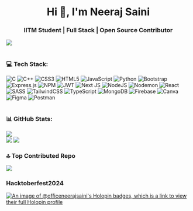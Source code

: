 <h1 align="center">Hi 👋, I'm Neeraj Saini</h1>
<h3 align="center">IITM Student | Full Stack | Open Source Contributor </h3>

[![](https://visitcount.itsvg.in/api?id=officeneerajsaini&icon=0&color=0)](https://visitcount.itsvg.in)

# <h3>💻 Tech Stack:</h3>
![C](https://img.shields.io/badge/c-%2300599C.svg?style=for-the-badge&logo=c&logoColor=white) ![C++](https://img.shields.io/badge/c++-%2300599C.svg?style=for-the-badge&logo=c%2B%2B&logoColor=white) ![CSS3](https://img.shields.io/badge/css3-%231572B6.svg?style=for-the-badge&logo=css3&logoColor=white) ![HTML5](https://img.shields.io/badge/html5-%23E34F26.svg?style=for-the-badge&logo=html5&logoColor=white) ![JavaScript](https://img.shields.io/badge/javascript-%23323330.svg?style=for-the-badge&logo=javascript&logoColor=%23F7DF1E) ![Python](https://img.shields.io/badge/python-3670A0?style=for-the-badge&logo=python&logoColor=ffdd54) ![Bootstrap](https://img.shields.io/badge/bootstrap-%238511FA.svg?style=for-the-badge&logo=bootstrap&logoColor=white) ![Express.js](https://img.shields.io/badge/express.js-%23404d59.svg?style=for-the-badge&logo=express&logoColor=%2361DAFB) ![NPM](https://img.shields.io/badge/NPM-%23CB3837.svg?style=for-the-badge&logo=npm&logoColor=white) ![JWT](https://img.shields.io/badge/JWT-black?style=for-the-badge&logo=JSON%20web%20tokens) ![Next JS](https://img.shields.io/badge/Next-black?style=for-the-badge&logo=next.js&logoColor=white) ![NodeJS](https://img.shields.io/badge/node.js-6DA55F?style=for-the-badge&logo=node.js&logoColor=white) ![Nodemon](https://img.shields.io/badge/NODEMON-%23323330.svg?style=for-the-badge&logo=nodemon&logoColor=%BBDEAD) ![React](https://img.shields.io/badge/react-%2320232a.svg?style=for-the-badge&logo=react&logoColor=%2361DAFB) ![SASS](https://img.shields.io/badge/SASS-hotpink.svg?style=for-the-badge&logo=SASS&logoColor=white) ![TailwindCSS](https://img.shields.io/badge/tailwindcss-%2338B2AC.svg?style=for-the-badge&logo=tailwind-css&logoColor=white) ![TypeScript](https://img.shields.io/badge/typescript-%23007ACC.svg?style=for-the-badge&logo=typescript&logoColor=white) ![MongoDB](https://img.shields.io/badge/MongoDB-%234ea94b.svg?style=for-the-badge&logo=mongodb&logoColor=white) ![Firebase](https://img.shields.io/badge/Firebase-039BE5?style=for-the-badge&logo=Firebase&logoColor=white) ![Canva](https://img.shields.io/badge/Canva-%2300C4CC.svg?style=for-the-badge&logo=Canva&logoColor=white) ![Figma](https://img.shields.io/badge/figma-%23F24E1E.svg?style=for-the-badge&logo=figma&logoColor=white) ![Postman](https://img.shields.io/badge/Postman-FF6C37?style=for-the-badge&logo=postman&logoColor=white)

# <h3> 📊 GitHub Stats: </h3>
![](https://github-readme-streak-stats.herokuapp.com/?user=officeneerajsaini&theme=dark&hide_border=false)<br/>
![](https://github-readme-stats.vercel.app/api?username=officeneerajsaini&theme=dark&hide_border=false&include_all_commits=false&count_private=false)
![](https://github-readme-stats.vercel.app/api/top-langs/?username=officeneerajsaini&theme=dark&hide_border=false&include_all_commits=false&count_private=false&layout=compact)

### <h3> 🔝 Top Contributed Repo </h3>
![](https://github-contributor-stats.vercel.app/api?username=officeneerajsaini&limit=5&theme=dark&combine_all_yearly_contributions=true)

### <h3> Hacktoberfest2024 </h3>
[![An image of @officeneerajsaini's Holopin badges, which is a link to view their full Holopin profile](https://holopin.me/officeneerajsaini)](https://holopin.io/@officeneerajsaini)
